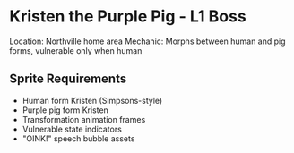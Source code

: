 # Kristen the Purple Pig - L1 Boss

Location: Northville home area
Mechanic: Morphs between human and pig forms, vulnerable only when human

## Sprite Requirements
- Human form Kristen (Simpsons-style)
- Purple pig form Kristen  
- Transformation animation frames
- Vulnerable state indicators
- "OINK!" speech bubble assets